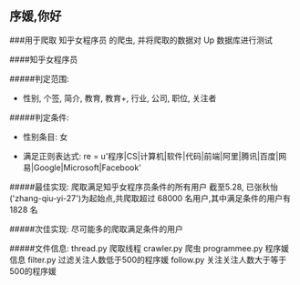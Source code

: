 ##	序媛,你好

###用于爬取 知乎女程序员 的爬虫, 并将爬取的数据对 Up 数据库进行测试

####知乎女程序员

#####判定范围:
- 性别, 个签, 简介, 教育, 教育+, 行业, 公司, 职位, 关注者

#####判定条件:

- 性别条目: 女

- 满足正则表达式: re = u'程序|CS|计算机|软件|代码|前端|阿里|腾讯|百度|网易|Google|Microsoft|Facebook'


#####最佳实现:
	爬取满足知乎女程序员条件的所有用户
	截至5.28, 已张秋怡('zhang-qiu-yi-27')为起始点,共爬取超过 68000 名用户,其中满足条件的用户有 1828 名

#####次佳实现:
	尽可能多的爬取满足条件的用户


#####文件信息:
	thread.py      爬取线程
	crawler.py     爬虫
	programmee.py  程序媛信息
	filter.py      过滤关注人数低于500的程序媛
	follow.py      关注关注人数大于等于500的程序媛
